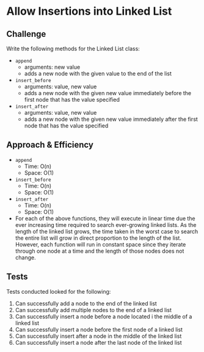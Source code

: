 # Allow Insertions into Linked List

## Challenge

Write the following methods for the Linked List class:

* `append`
  * arguments: new value
  * adds a new node with the given value to the end of the list
* `insert_before`
  * arguments: value, new value
  * adds a new node with the given new value immediately before the first node that has the value specified
* `insert_after`
  * arguments: value, new value
  * adds a new node with the given new value immediately after the first node that has the value specified

## Approach & Efficiency

* `append`
  * Time: O(n)
  * Space: O(1)
* `insert_before`
  * Time: O(n)
  * Space: O(1)
* `insert_after`
  * Time: O(n)
  * Space: O(1)
* For each of the above functions, they will execute in linear time due the ever increasing time required to search ever-growing linked lists. As the length of the linked list grows, the time taken in the worst case to search the entire list will grow in direct proportion to the length of the list. However, each function will run in constant space since they iterate through one node at a time and the length of those nodes does not change.

## Tests

Tests conducted looked for the following:

1. Can successfully add a node to the end of the linked list
2. Can successfully add multiple nodes to the end of a linked list
3. Can successfully insert a node before a node located i the middle of a linked list
4. Can successfully insert a node before the first node of a linked list
5. Can successfully insert after a node in the middle of the linked list
6. Can successfully insert a node after the last node of the linked list
